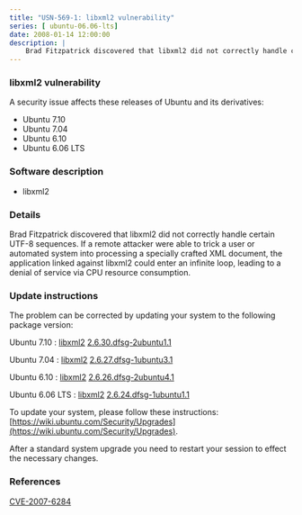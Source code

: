 ```yaml
---
title: "USN-569-1: libxml2 vulnerability"
series: [ ubuntu-06.06-lts]
date: 2008-01-14 12:00:00
description: |
    Brad Fitzpatrick discovered that libxml2 did not correctly handle certain UTF-8 sequences.  If a remote attacker were able to trick a user or automated system into processing a specially crafted XML document, the application linked against libxml2 could enter an infinite loop, leading to a denial of service via CPU resource consumption. 
--- 
```

 
### libxml2 vulnerability

A security issue affects these releases of Ubuntu and its derivatives:

* Ubuntu 7.10
* Ubuntu 7.04
* Ubuntu 6.10
* Ubuntu 6.06 LTS

### Software description

* libxml2 

### Details

Brad Fitzpatrick discovered that libxml2 did not correctly handle certain UTF-8 sequences. If a remote attacker were able to trick a user or automated system into processing a specially crafted XML document, the application linked against libxml2 could enter an infinite loop, leading to a denial of service via CPU resource consumption. 

### Update instructions

The problem can be corrected by updating your system to the following package version:

Ubuntu 7.10
 : [libxml2](https://launchpad.net/ubuntu/+source/libxml2) <span> [2.6.30.dfsg-2ubuntu1.1](https://launchpad.net/ubuntu/+source/libxml2/2.6.30.dfsg-2ubuntu1.1) </span> 

Ubuntu 7.04
 : [libxml2](https://launchpad.net/ubuntu/+source/libxml2) <span> [2.6.27.dfsg-1ubuntu3.1](https://launchpad.net/ubuntu/+source/libxml2/2.6.27.dfsg-1ubuntu3.1) </span> 

Ubuntu 6.10
 : [libxml2](https://launchpad.net/ubuntu/+source/libxml2) <span> [2.6.26.dfsg-2ubuntu4.1](https://launchpad.net/ubuntu/+source/libxml2/2.6.26.dfsg-2ubuntu4.1) </span> 

Ubuntu 6.06 LTS
 : [libxml2](https://launchpad.net/ubuntu/+source/libxml2) <span> [2.6.24.dfsg-1ubuntu1.1](https://launchpad.net/ubuntu/+source/libxml2/2.6.24.dfsg-1ubuntu1.1) </span> 

To update your system, please follow these instructions: [https://wiki.ubuntu.com/Security/Upgrades](https://wiki.ubuntu.com/Security/Upgrades).

After a standard system upgrade you need to restart your session to effect the necessary changes. 

### References

 [CVE-2007-6284](http://people.ubuntu.com/~ubuntu-security/cve/CVE-2007-6284)
 
